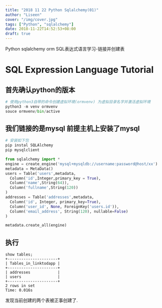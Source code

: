 ```yaml
---
title: "2018 11 22 Python Sqlalchemy(01)"
author: "Liseen"
cover: "/img/cover.jpg"
tags: ["Python", "sqlalchemy"]
date: 2018-11-22T14:52:53+08:00
draft: true
---
```


Python sqlalchemy orm SQL表达式语言学习-链接并创建表

<!--more-->

# SQL Expression Language Tutorial

## 首先确认python的版本

```python
# 使用python3自带的命令创建虚拟环境(ormvenv) 为虚拟目录名字并激活虚拟环境
python3 -m venv ormvenv
souce ormvenv/bin/active
```

## 我们链接的是mysql 前提主机上安装了mysql

```python
# 安装如下包
pip instal SQLAlchemy
pip mysqlclient

from sqlalchemy import *
engine = create_engine('mysql+mysqldb://username:password@host/xx')
metadata = MetaData()
users = Table('users',metadata,
  Column('id',Integer,primary_key = True),
  Column('name',String(64)),
  Column('fullname',String(120))
)
addresses = Table('addresses',metadata,
  Column('id', Integer, primary_key=True),
  Column('user_id', None, ForeignKey('users.id')),
  Column('email_address', String(120), nullable=False)
)

metadata.create_all(engine)

```

## 执行

```mysql
show tables;
+----------------------+
| Tables_in_linktodapp |
+----------------------+
| addresses            |
| users                |
+----------------------+
2 rows in set
Time: 0.016s
```

发现当前创建的两个表被正事创建了.
